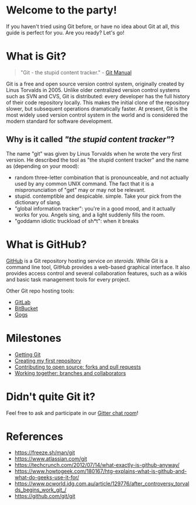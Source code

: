 # Welcome to the party!

If you haven't tried using Git before, or have no idea about Git at all, this guide is perfect for you. Are you ready? Let's go!

# What is Git?

> "Git - the stupid content tracker." - [Git Manual](https://freeze.sh/man/git)

Git is a free and open source version control system, originally created by Linus Torvalds in 2005. Unlike older centralized version control systems such as SVN and CVS, Git is distributed: every developer has the full history of their code repository locally. This makes the initial clone of the repository slower, but subsequent operations dramatically faster. At present, Git is the most widely used version control system in the world and is considered the modern standard for software development.

## Why is it called *"the stupid content tracker"*?

The name "git" was given by Linus Torvalds when he wrote the very first version. He described the tool as "the stupid content tracker" and the name as (depending on your mood):

* random three-letter combination that is pronounceable, and not actually used by any common UNIX command. The fact that it is a mispronunciation of "get" may or may not be relevant.
* stupid. contemptible and despicable. simple. Take your pick from the dictionary of slang.
* "global information tracker": you're in a good mood, and it actually works for you. Angels sing, and a light suddenly fills the room.
* "goddamn idiotic truckload of sh*t": when it breaks

# What is GitHub?

[GitHub](https://github.com/) is a Git repository hosting service *on steroids*. While Git is a command line tool, GitHub provides a web-based graphical interface. It also provides access control and several collaboration features, such as a wikis and basic task management tools for every project.

Other Git repo hosting tools:
* [GitLab](https://gitlab.com/)
* [BitBucket](https://bitbucket.org/)
* [Gogs](https://gogs.io/)

# Milestones

* [Getting Git](discussions/01%20-%20Getting%20Git.md)
* [Creating my first repository](discussions/02%20-%20Creating%20my%20first%20repository.md)
* [Contributing to open source: forks and pull requests](discussions/03%20-%20Forks%20and%20Pull%20Requests.md)
* [Working together: branches and collaborators](discussions/04%20-%20Branches%20and%20Collaborators.md)

# Didn't quite Git it?

Feel free to ask and participate in our [Gitter chat room](https://gitter.im/WWCodeManila/Git)!

# References

* https://freeze.sh/man/git
* https://www.atlassian.com/git
* https://techcrunch.com/2012/07/14/what-exactly-is-github-anyway/
* https://www.howtogeek.com/180167/htg-explains-what-is-github-and-what-do-geeks-use-it-for/
* https://www.pcworld.idg.com.au/article/129776/after_controversy_torvalds_begins_work_git_/
* https://github.com/git/git